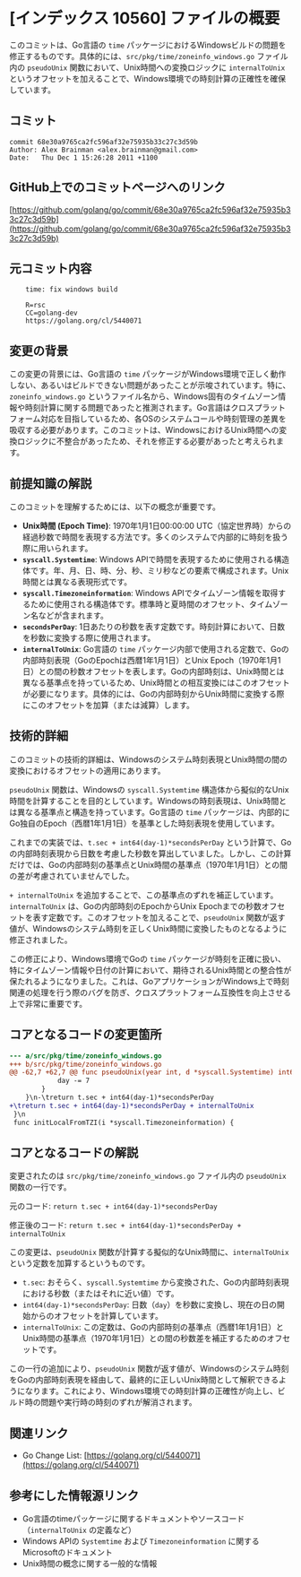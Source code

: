 # [インデックス 10560] ファイルの概要

このコミットは、Go言語の `time` パッケージにおけるWindowsビルドの問題を修正するものです。具体的には、`src/pkg/time/zoneinfo_windows.go` ファイル内の `pseudoUnix` 関数において、Unix時間への変換ロジックに `internalToUnix` というオフセットを加えることで、Windows環境での時刻計算の正確性を確保しています。

## コミット

```
commit 68e30a9765ca2fc596af32e75935b33c27c3d59b
Author: Alex Brainman <alex.brainman@gmail.com>
Date:   Thu Dec 1 15:26:28 2011 +1100
```

## GitHub上でのコミットページへのリンク

[https://github.com/golang/go/commit/68e30a9765ca2fc596af32e75935b33c27c3d59b](https://github.com/golang/go/commit/68e30a9765ca2fc596af32e75935b33c27c3d59b)

## 元コミット内容

```
    time: fix windows build
    
    R=rsc
    CC=golang-dev
    https://golang.org/cl/5440071
```

## 変更の背景

この変更の背景には、Go言語の `time` パッケージがWindows環境で正しく動作しない、あるいはビルドできない問題があったことが示唆されています。特に、`zoneinfo_windows.go` というファイル名から、Windows固有のタイムゾーン情報や時刻計算に関する問題であったと推測されます。Go言語はクロスプラットフォーム対応を目指しているため、各OSのシステムコールや時刻管理の差異を吸収する必要があります。このコミットは、WindowsにおけるUnix時間への変換ロジックに不整合があったため、それを修正する必要があったと考えられます。

## 前提知識の解説

このコミットを理解するためには、以下の概念が重要です。

*   **Unix時間 (Epoch Time)**: 1970年1月1日00:00:00 UTC（協定世界時）からの経過秒数で時間を表現する方法です。多くのシステムで内部的に時刻を扱う際に用いられます。
*   **`syscall.Systemtime`**: Windows APIで時間を表現するために使用される構造体です。年、月、日、時、分、秒、ミリ秒などの要素で構成されます。Unix時間とは異なる表現形式です。
*   **`syscall.Timezoneinformation`**: Windows APIでタイムゾーン情報を取得するために使用される構造体です。標準時と夏時間のオフセット、タイムゾーン名などが含まれます。
*   **`secondsPerDay`**: 1日あたりの秒数を表す定数です。時刻計算において、日数を秒数に変換する際に使用されます。
*   **`internalToUnix`**: Go言語の `time` パッケージ内部で使用される定数で、Goの内部時刻表現（GoのEpochは西暦1年1月1日）とUnix Epoch（1970年1月1日）との間の秒数オフセットを表します。Goの内部時刻は、Unix時間とは異なる基準点を持っているため、Unix時間との相互変換にはこのオフセットが必要になります。具体的には、Goの内部時刻からUnix時間に変換する際にこのオフセットを加算（または減算）します。

## 技術的詳細

このコミットの技術的詳細は、Windowsのシステム時刻表現とUnix時間の間の変換におけるオフセットの適用にあります。

`pseudoUnix` 関数は、Windowsの `syscall.Systemtime` 構造体から擬似的なUnix時間を計算することを目的としています。Windowsの時刻表現は、Unix時間とは異なる基準点と構造を持っています。Go言語の `time` パッケージは、内部的にGo独自のEpoch（西暦1年1月1日）を基準とした時刻表現を使用しています。

これまでの実装では、`t.sec + int64(day-1)*secondsPerDay` という計算で、Goの内部時刻表現から日数を考慮した秒数を算出していました。しかし、この計算だけでは、Goの内部時刻の基準点とUnix時間の基準点（1970年1月1日）との間の差が考慮されていませんでした。

`+ internalToUnix` を追加することで、この基準点のずれを補正しています。`internalToUnix` は、Goの内部時刻のEpochからUnix Epochまでの秒数オフセットを表す定数です。このオフセットを加えることで、`pseudoUnix` 関数が返す値が、Windowsのシステム時刻を正しくUnix時間に変換したものとなるように修正されました。

この修正により、Windows環境でGoの `time` パッケージが時刻を正確に扱い、特にタイムゾーン情報や日付の計算において、期待されるUnix時間との整合性が保たれるようになりました。これは、GoアプリケーションがWindows上で時刻関連の処理を行う際のバグを防ぎ、クロスプラットフォーム互換性を向上させる上で非常に重要です。

## コアとなるコードの変更箇所

```diff
--- a/src/pkg/time/zoneinfo_windows.go
+++ b/src/pkg/time/zoneinfo_windows.go
@@ -62,7 +62,7 @@ func pseudoUnix(year int, d *syscall.Systemtime) int64 {
 			day -= 7
 		}
 	}\n-\treturn t.sec + int64(day-1)*secondsPerDay
+\treturn t.sec + int64(day-1)*secondsPerDay + internalToUnix
 }\n 
 func initLocalFromTZI(i *syscall.Timezoneinformation) {
```

## コアとなるコードの解説

変更されたのは `src/pkg/time/zoneinfo_windows.go` ファイル内の `pseudoUnix` 関数の一行です。

元のコード:
`return t.sec + int64(day-1)*secondsPerDay`

修正後のコード:
`return t.sec + int64(day-1)*secondsPerDay + internalToUnix`

この変更は、`pseudoUnix` 関数が計算する擬似的なUnix時間に、`internalToUnix` という定数を加算するというものです。

*   `t.sec`: おそらく、`syscall.Systemtime` から変換された、Goの内部時刻表現における秒数（またはそれに近い値）です。
*   `int64(day-1)*secondsPerDay`: 日数（`day`）を秒数に変換し、現在の日の開始からのオフセットを計算しています。
*   `internalToUnix`: この定数は、Goの内部時刻の基準点（西暦1年1月1日）とUnix時間の基準点（1970年1月1日）との間の秒数差を補正するためのオフセットです。

この一行の追加により、`pseudoUnix` 関数が返す値が、Windowsのシステム時刻をGoの内部時刻表現を経由して、最終的に正しいUnix時間として解釈できるようになります。これにより、Windows環境での時刻計算の正確性が向上し、ビルド時の問題や実行時の時刻のずれが解消されます。

## 関連リンク

*   Go Change List: [https://golang.org/cl/5440071](https://golang.org/cl/5440071)

## 参考にした情報源リンク

*   Go言語のtimeパッケージに関するドキュメントやソースコード（`internalToUnix` の定義など）
*   Windows APIの `Systemtime` および `Timezoneinformation` に関するMicrosoftのドキュメント
*   Unix時間の概念に関する一般的な情報
